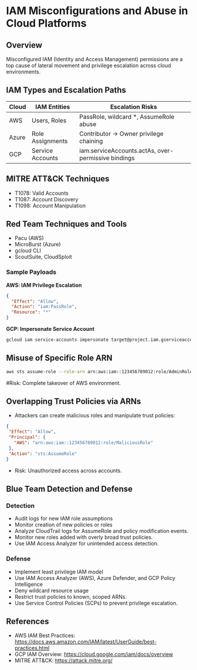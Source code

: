 # IAM Misconfigurations and Abuse in Cloud Platforms

## Overview
Misconfigured IAM (Identity and Access Management) permissions are a top cause of lateral movement and privilege escalation across cloud environments.

## IAM Types and Escalation Paths
| Cloud | IAM Entities | Escalation Risks |
|-------|--------------|------------------|
| AWS   | Users, Roles | PassRole, wildcard *, AssumeRole abuse |
| Azure | Role Assignments | Contributor -> Owner privilege chaining |
| GCP   | Service Accounts | iam.serviceAccounts.actAs, over-permissive bindings |

## MITRE ATT&CK Techniques
- T1078: Valid Accounts
- T1087: Account Discovery
- T1098: Account Manipulation

## Red Team Techniques and Tools
- Pacu (AWS)
- MicroBurst (Azure)
- gcloud CLI
- ScoutSuite, CloudSploit

### Sample Payloads

**AWS: IAM Privilege Escalation**
```json
{
  "Effect": "Allow",
  "Action": "iam:PassRole",
  "Resource": "*"
}
```

**GCP: Impersonate Service Account**
```bash
gcloud iam service-accounts impersonate target@project.iam.gserviceaccount.com
```

## Misuse of Specific Role ARN
```bash
aws sts assume-role --role-arn arn:aws:iam::123456789012:role/AdminRole --role-session-name attackerSession
```
 #Risk: Complete takeover of AWS environment.
## Overlapping Trust Policies via ARNs
 - Attackers can create malicious roles and manipulate trust policies:
 ```json
 {
  "Effect": "Allow",
  "Principal": {
    "AWS": "arn:aws:iam::123456789012:role/MaliciousRole"
  },
  "Action": "sts:AssumeRole"
}

 ```
 - Risk: Unauthorized access across accounts.


## Blue Team Detection and Defense

### Detection
- Audit logs for new IAM role assumptions
- Monitor creation of new policies or roles
- Analyze CloudTrail logs for AssumeRole and policy modification events.
- Monitor new roles added with overly broad trust policies.
- Use IAM Access Analyzer for unintended access detection.

### Defense
- Implement least privilege IAM model
- Use IAM Access Analyzer (AWS), Azure Defender, and GCP Policy Intelligence
- Deny wildcard resource usage
- Restrict trust policies to known, scoped ARNs.
- Use Service Control Policies (SCPs) to prevent privilege escalation.

## References
- AWS IAM Best Practices: https://docs.aws.amazon.com/IAM/latest/UserGuide/best-practices.html
- GCP IAM Overview: https://cloud.google.com/iam/docs/overview
- MITRE ATT&CK: https://attack.mitre.org/
